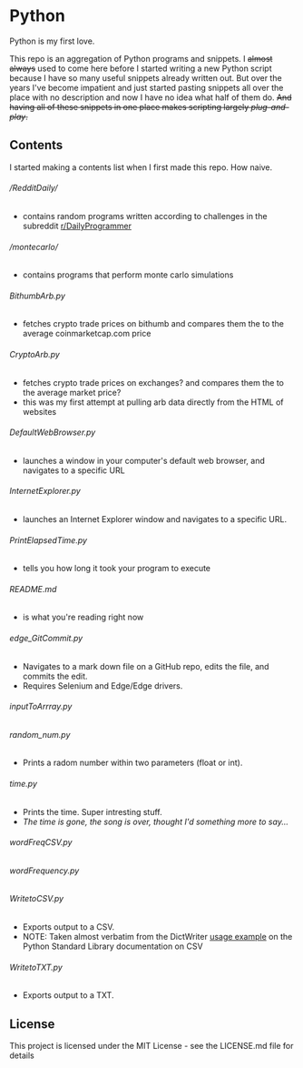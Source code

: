 # Python

Python is my first love.

This repo is an aggregation of Python programs and snippets. I ~~almost always~~ used to come here before I started writing a new Python script because I have so many useful snippets already written out. But over the years I've become impatient and just started pasting snippets all over the place with no description and now I have no idea what half of them do. ~~And having all of these snippets in one place makes scripting largely *plug-and-play*.~~

## Contents

I started making a contents list when I first made this repo. How naive.

###### /RedditDaily/
* contains random programs written according to challenges in the subreddit <a href="https://www.reddit.com/r/dailyprogrammer/">r/DailyProgrammer</a>

###### /montecarlo/
* contains programs that perform monte carlo simulations

###### BithumbArb.py
* fetches crypto trade prices on bithumb and compares them the to the average coinmarketcap.com price

###### CryptoArb.py
* fetches crypto trade prices on exchanges? and compares them the to the average market price?
* this was my first attempt at pulling arb data directly from the HTML of websites

###### DefaultWebBrowser.py
* launches a window in your computer's default web browser, and navigates to a specific URL
   
###### InternetExplorer.py
* launches an Internet Explorer window and navigates to a specific URL.
  
###### PrintElapsedTime.py
* tells you how long it took your program to execute

###### README.md
* is what you're reading right now

###### edge_GitCommit.py
* Navigates to a mark down file on a GitHub repo, edits the file, and commits the edit.
* Requires Selenium and Edge/Edge drivers.

###### inputToArrray.py

###### random_num.py
* Prints a radom number within two parameters (float or int).

###### time.py
* Prints the time. Super intresting stuff.
* *The time is gone, the song is over, thought I'd something more to say...*

###### wordFreqCSV.py

###### wordFrequency.py
  
###### WritetoCSV.py
* Exports output to a CSV.
* NOTE: Taken almost verbatim from the DictWriter <a href="https://docs.python.org/2/library/csv.html#csv.DictWriter">usage example</a> on the Python Standard Library documentation on CSV

###### WritetoTXT.py
* Exports output to a TXT.

## License

This project is licensed under the MIT License - see the LICENSE.md file for details

